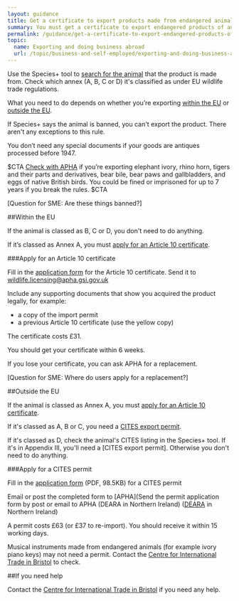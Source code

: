 ```yaml
---
layout: guidance
title: Get a certificate to export products made from endangered animals 
summary: You must get a certificate to export endangered products of animal origin
permalink: /guidance/get-a-certificate-to-export-endangered-products-of-animal-origin.html
topic:
  name: Exporting and doing business abroad
  url: /topic/business-and-self-employed/exporting-and-doing-business-abroad.html
---
```


Use the Species+ tool to [search for the animal](https://www.speciesplus.net/) that the product is made from. Check which annex (A, B, C or D) it's classified as under EU wildlife trade regulations.

What you need to do depends on whether you’re exporting [within the EU](#within-the-eu) or [outside the EU](#outside-the-eu).

If Species+ says the animal is banned, you can't export the product. There aren't any exceptions to this rule.

You don’t need any special documents if your goods are antiques processed before 1947.

$CTA
[Check with APHA](https://www.gov.uk/government/organisations/animal-and-plant-health-agency/about/access-and-opening#centre-for-international-trade-bristol) if you’re exporting elephant ivory, rhino horn, tigers and their parts and derivatives, bear bile, bear paws and gallbladders, and eggs of native British birds. You could be fined or imprisoned for up to 7 years if you break the rules.
$CTA

[Question for SME: Are these things banned?]

##Within the EU

If the animal is classed as B, C or D, you don't need to do anything.

If it’s classed as Annex A, you must [apply for an Article 10 certificate](#apply-for-an-article-10-certificate).

###Apply for an Article 10 certificate

Fill in the [application form](https://www.gov.uk/government/publications/endangered-species-application-for-commercial-use) for the Article 10 certificate. 
Send it to <wildlife.licensing@apha.gsi.gov.uk>

Include any supporting documents that show you acquired the product legally, for example:

- a copy of the import permit
- a previous Article 10 certificate (use the yellow copy)

The certificate costs £31. 

You should get your certificate within 6 weeks.

If you lose your certificate, you can ask APHA for a replacement.

[Question for SME: Where do users apply for a replacement?]

##Outside the EU

If the animal is classed as Annex A, you must [apply for an Article 10 certificate](#apply-for-an-article-10-certificate).

If it's classed as A, B or C, you need a [CITES export permit](#apply-for-a-cites-permit).

If it's classed as D, check the animal's CITES listing in the Species+ tool. If it's in Appendix III, you'll need a [CITES export permit]. Otherwise you don't need to do anything.

###Apply for a CITES permit

Fill in the [application form](https://www.gov.uk/government/uploads/system/uploads/attachment_data/file/423417/form-fed0172.pdf) (PDF, 98.5KB) for a CITES permit

Email or post the completed form to [APHA](Send the permit application form by post or email to APHA (DEARA in Northern Ireland) ([DEARA](https://www.dardni.gov.uk/contact) in Northern Ireland)

A permit costs £63 (or £37 to re-import). You should receive it within 15 working days.

Musical instruments made from endangered animals (for example ivory piano keys) may not need a permit. Contact the [Centre for International Trade in Bristol](https://www.gov.uk/government/organisations/animal-and-plant-health-agency/about/access-and-opening#specialist-service-centres-ssc) to check.

##If you need help

Contact the [Centre for International Trade in Bristol](https://www.gov.uk/government/organisations/animal-and-plant-health-agency/about/access-and-opening#specialist-service-centres-ssc) if you need any help.

